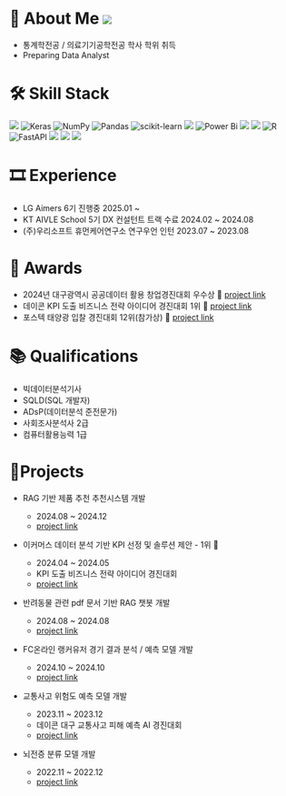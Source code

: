# 📌 About Me  <a href="https://hits.seeyoufarm.com"><img src="https://hits.seeyoufarm.com/api/count/incr/badge.svg?url=https%3A%2F%2Fgithub.com%2Fseung-bin99&count_bg=%2379C83D&title_bg=%23555555&icon=&icon_color=%23E7E7E7&title=Thanks🎊&edge_flat=false"/></a>
- 통계학전공 / 의료기기공학전공 학사 학위 취득
- Preparing Data Analyst


# 🛠 Skill Stack
<img src="https://img.shields.io/badge/python-3776AB?style=for-the-badge&logo=python&logoColor=white"> ![Keras](https://img.shields.io/badge/Keras-%23D00000.svg?style=for-the-badge&logo=Keras&logoColor=white) ![NumPy](https://img.shields.io/badge/numpy-%23013243.svg?style=for-the-badge&logo=numpy&logoColor=white) ![Pandas](https://img.shields.io/badge/pandas-%23150458.svg?style=for-the-badge&logo=pandas&logoColor=white) ![scikit-learn](https://img.shields.io/badge/scikit--learn-%23F7931E.svg?style=for-the-badge&logo=scikit-learn&logoColor=white) <img src="https://img.shields.io/badge/Pytorch-EE4C2C?style=for-the-badge&logo=Pytorch&logoColor=white">  ![Power Bi](https://img.shields.io/badge/power_bi-F2C811?style=for-the-badge&logo=powerbi&logoColor=black) <img src="https://img.shields.io/badge/SQLite-003B57?style=for-the-badge&logo=SQLite&logoColor=white"> <img src="https://img.shields.io/badge/MySQL-4479A1?style=for-the-badge&logo=MySQL&logoColor=white"> ![R](https://img.shields.io/badge/r-%23276DC3.svg?style=for-the-badge&logo=r&logoColor=white) ![FastAPI](https://img.shields.io/badge/FastAPI-005571?style=for-the-badge&logo=fastapi) <img src="https://img.shields.io/badge/Spss-0A9EDC?style=for-the-badge&logo=Spss&logoColor=white"> <img src="https://img.shields.io/badge/SAS-8CAAE6?style=for-the-badge&logo=SAS&logoColor=white"> <img src="https://img.shields.io/badge/LangChain-1C3C3C?style=for-the-badge&logo=langchain&logoColor=white">


# 🎞 Experience
- LG Aimers 6기 진행중 2025.01 ~
- KT AIVLE School 5기 DX 컨설턴트 트랙 수료 2024.02 ~ 2024.08
- (주)우리소프트 휴먼케어연구소 연구우언 인턴 2023.07 ~ 2023.08


# 🎊 Awards
- 2024년 대구광역시 공공데이터 활용 창업경진대회 우수상 🏅 [project link](https://github.com/seung-bin99/Competition-project/tree/main/2024%20%EB%8C%80%EA%B5%AC%EA%B4%91%EC%97%AD%EC%8B%9C%20%EA%B3%B5%EA%B3%B5%EB%8D%B0%EC%9D%B4%ED%84%B0%20%ED%99%9C%EC%9A%A9%20%EC%B0%BD%EC%97%85%EA%B2%BD%EC%A7%84%EB%8C%80%ED%9A%8C%20(%EC%95%84%EC%9D%B4%EB%94%94%EC%96%B4%20%EA%B8%B0%ED%9A%8D))
- 데이콘 KPI 도출 비즈니스 전략 아이디어 경진대회 1위 🏅 [project link](https://github.com/seung-bin99/Competition-project/tree/main/KPI%20%EB%8F%84%EC%B6%9C%20%EB%B9%84%EC%A6%88%EB%8B%88%EC%8A%A4%20%EC%A0%84%EB%9E%B5%EC%95%84%EC%9D%B4%EB%94%94%EC%96%B4%20%EA%B2%BD%EC%A7%84%EB%8C%80%ED%9A%8C)
- 포스텍 태양광 입찰 경진대회 12위(참가상) 🏅 [project link](https://github.com/seung-bin99/Competition-project/tree/main/2023%C2%A0POSTECH%20X%20DERShare%C2%A0OIBC%20%ED%83%9C%EC%96%91%EA%B4%91%20%EB%B0%9C%EC%A0%84%20%EC%9E%85%EC%B0%B0%20%EA%B2%BD%EC%A7%84%EB%8C%80%ED%9A%8C)


# 📚 Qualifications
- 빅데이터분석기사
- SQLD(SQL 개발자)
- ADsP(데이터분석 준전문가)
- 사회조사분석사 2급
- 컴퓨터활용능력 1급


# 📌Projects
- RAG 기반 제품 추천 추천시스템 개발
  * 2024.08 ~ 2024.12
  * [project link](https://github.com/seung-bin99/RAG-Product-Recommendation-system)

- 이커머스 데이터 분석 기반 KPI 선정 및 솔루션 제안 - 1위 🏅
  * 2024.04 ~ 2024.05
  * KPI 도출 비즈니스 전략 아이디어 경진대회
  * [project link](https://github.com/seung-bin99/Competition-project/tree/main/KPI%20%EB%8F%84%EC%B6%9C%20%EB%B9%84%EC%A6%88%EB%8B%88%EC%8A%A4%20%EC%A0%84%EB%9E%B5%EC%95%84%EC%9D%B4%EB%94%94%EC%96%B4%20%EA%B2%BD%EC%A7%84%EB%8C%80%ED%9A%8C)

- 반려동물 관련 pdf 문서 기반 RAG 챗봇 개발
  * 2024.08 ~ 2024.08
  * [project link](https://github.com/seung-bin99/RAG-Project)

- FC온라인 랭커유저 경기 결과 분석 / 예측 모델 개발
  * 2024.10 ~ 2024.10
  * [project link](https://github.com/seung-bin99/Game-data/tree/main/Nexon%20FC%20Online%20Ranker%20match%20result)

- 교통사고 위험도 예측 모델 개발
  * 2023.11 ~ 2023.12
  * 데이콘 대구 교통사고 피해 예측 AI 경진대회
  * [project link](https://github.com/seung-bin99/Competition-project/tree/main/%EB%8D%B0%EC%9D%B4%EC%BD%98%20%EA%B5%90%ED%86%B5%EC%82%AC%EA%B3%A0%EC%9C%84%ED%97%98%EB%8F%84%20%EC%98%88%EC%B8%A1%20ai%20%EA%B2%BD%EC%A7%84%EB%8C%80%ED%9A%8C)

- 뇌전증 분류 모델 개발
  * 2022.11 ~ 2022.12
  * [project link](https://github.com/seung-bin99/Pharma-Data-Project/tree/main/%EB%87%8C%EC%A0%84%EC%A6%9D%20%ED%94%84%EB%A1%9C%EC%A0%9D%ED%8A%B8)
